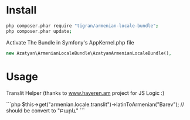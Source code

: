 Install
=======
```bash
php composer.phar require "tigran/armenian-locale-bundle";
php composer.phar update;
```
Activate The Bundle in Symfony's  AppKernel.php file
```php
new Azatyan\ArmenianLocaleBundle\AzatyanArmenianLocaleBundle(),
```
Usage
=============
<p>Translit Helper (thanks to <a target="_blank" href="http://hayeren.am/">www.hayeren.am</a> project for JS Logic :) </p>
```php
$this->get("armenian.locale.translit")->latinToArmenian("Barev");  // should be convert to "Բարև"
```

